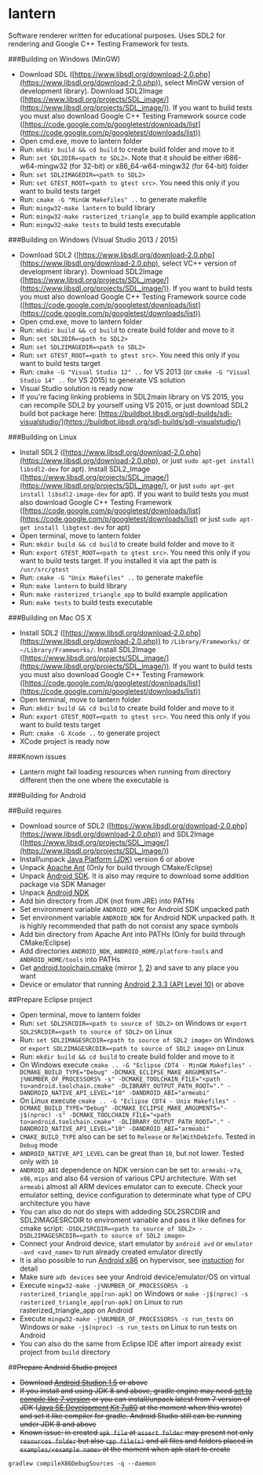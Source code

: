 lantern
=======

Software renderer written for educational purposes. Uses SDL2 for rendering and Google C++ Testing Framework for tests.

###Building on Windows (MinGW)
* Download SDL ([https://www.libsdl.org/download-2.0.php](https://www.libsdl.org/download-2.0.php)), select MinGW version of development library). Download SDL2Image ([https://www.libsdl.org/projects/SDL_image/](https://www.libsdl.org/projects/SDL_image/)). If you want to build tests you must also download Google C++ Testing Framework source code ([https://code.google.com/p/googletest/downloads/list](https://code.google.com/p/googletest/downloads/list))
* Open cmd.exe, move to lantern folder
* Run: ```mkdir build && cd build``` to create build folder and move to it
* Run: ```set SDL2DIR=<path to SDL2>```. Note that it should be either i686-w64-mingw32 (for 32-bit) or x86_64-w64-mingw32 (for 64-bit) folder
* Run: ```set SDL2IMAGEDIR=<path to SDL2>```
* Run: ```set GTEST_ROOT=<path to gtest src>```. You need this only if you want to build tests target
* Run: ```cmake -G "MinGW Makefiles" ..``` to generate makefile
* Run: ```mingw32-make lantern``` to build library
* Run: ```mingw32-make rasterized_triangle_app``` to build example application
* Run: ```mingw32-make tests``` to build tests executable

###Building on Windows (Visual Studio 2013 / 2015)
* Download SDL2 ([https://www.libsdl.org/download-2.0.php](https://www.libsdl.org/download-2.0.php), select VC++ version of development library). Download SDL2Image ([https://www.libsdl.org/projects/SDL_image/](https://www.libsdl.org/projects/SDL_image/)). If you want to build tests you must also download Google C++ Testing Framework source code ([https://code.google.com/p/googletest/downloads/list](https://code.google.com/p/googletest/downloads/list))
* Open cmd.exe, move to lantern folder
* Run: ```mkdir build && cd build``` to create build folder and move to it
* Run: ```set SDL2DIR=<path to SDL2>```
* Run: ```set SDL2IMAGEDIR=<path to SDL2>```
* Run: ```set GTEST_ROOT=<path to gtest src>```. You need this only if you want to build tests target
* Run: ```cmake -G "Visual Studio 12" ..``` for VS 2013 (or ```cmake -G "Visual Studio 14" ..``` for VS 2015) to generate VS solution
* Visual Studio solution is ready now
* If you're facing linking problems in SDL2main library on VS 2015, you can recompile SDL2 by yourself using VS 2015, or just download SDL2 build bot package here: [https://buildbot.libsdl.org/sdl-builds/sdl-visualstudio/](https://buildbot.libsdl.org/sdl-builds/sdl-visualstudio/)

###Building on Linux
* Install SDL2 ([https://www.libsdl.org/download-2.0.php](https://www.libsdl.org/download-2.0.php), or just ```sudo apt-get install libsdl2-dev``` for apt). Install SDL2_Image  ([https://www.libsdl.org/projects/SDL_image/](https://www.libsdl.org/projects/SDL_image/), or just ```sudo apt-get install libsdl2-image-dev``` for apt). If you want to build tests you must also download Google C++ Testing Framework ([https://code.google.com/p/googletest/downloads/list](https://code.google.com/p/googletest/downloads/list) or just ```sudo apt-get install libgtest-dev``` for apt)
* Open terminal, move to lantern folder
* Run: ```mkdir build && cd build``` to create build folder and move to it
* Run: ```export GTEST_ROOT=<path to gtest src>```. You need this only if you want to build tests target. If you installed it via apt the path is ```/usr/src/gtest```
* Run: ```cmake -G "Unix Makefiles" ..``` to generate makefile
* Run: ```make lantern``` to build library
* Run: ```make rasterized_triangle_app``` to build example application
* Run: ```make tests``` to build tests executable

###Building on Mac OS X
* Install SDL2 ([https://www.libsdl.org/download-2.0.php](https://www.libsdl.org/download-2.0.php)) to ```/Library/Frameworks/``` or ```~/Library/Frameworks/```. Install SDL2Image ([https://www.libsdl.org/projects/SDL_image/](https://www.libsdl.org/projects/SDL_image/)). If you want to build tests you must also download Google C++ Testing Framework ([https://code.google.com/p/googletest/downloads/list](https://code.google.com/p/googletest/downloads/list))
* Open terminal, move to lantern folder
* Run: ```mkdir build && cd build``` to create build folder and move to it
* Run: ```export GTEST_ROOT=<path to gtest src>```. You need this only if you want to build tests target
* Run: ```cmake -G Xcode ..``` to generate project
* XCode project is ready now

###Known issues
* Lantern might fail loading resources when running from directory different then the one where the executable is


###Building for Android

##Build requires
* Download source of SDL2 ([https://www.libsdl.org/download-2.0.php](https://www.libsdl.org/download-2.0.php)) and SDL2Image ([https://www.libsdl.org/projects/SDL_image/](https://www.libsdl.org/projects/SDL_image/))
* Install\unpack [Java Platform (JDK)](http://www.oracle.com/technetwork/java/javase/downloads/index.html) version 6 or above
* Unpack [Apache Ant](http://ant.apache.org/bindownload.cgi) (Only for build through CMake/Eclipse)
* Unpack [Android SDK](http://developer.android.com/sdk/index.html). It is also may require to download some addition package via SDK Manager
* Unpack [Android NDK](http://developer.android.com/tools/sdk/ndk/index.html)
* Add bin directory from JDK (not from JRE) into PATHs
* Set environment variable ```ANDROID_HOME``` for Android SDK unpacked path
* Set environment variable ```ANDROID_NDK``` for Android NDK unpacked path. It is highly recommended that path do not consist any space symbols
* Add bin directory from Apache Ant into PATHs (Only for build through CMake/Eclipse)
* Add directories ```ANDROID_NDK```, ```ANDROID_HOME/platform-tools``` and ```ANDROID_HOME/tools``` into PATHs
* Get [android.toolchain.cmake](https://github.com/taka-no-me/android-cmake/blob/master/android.toolchain.cmake) (mirror [1](https://code.google.com/p/android-cmake/source/browse/toolchain/android.toolchain.cmake), [2](http://code.opencv.org/projects/opencv/repository/revisions/master/changes/platforms/android/android.toolchain.cmake)) and save to any place you want
* Device or emulator that running [Android 2.3.3 (API Level 10)](https://developer.android.com/guide/topics/manifest/uses-sdk-element.html#ApiLevels) or above

##Prepare Eclipse project
* Open terminal, move to lantern folder
* Run: ```set SDL2SRCDIR=<path to source of SDL2>``` on Windows or ```export SDL2SRCDIR=<path to source of SDL2>``` on Linux
* Run: ```set SDL2IMAGESRCDIR=<path to source of SDL2 image>``` on Windows or ```export SDL2IMAGESRCDIR=<path to source of SDL2 image>``` on Linux
* Run: ```mkdir build && cd build``` to create build folder and move to it
* On Windows execute ```cmake .. -G "Eclipse CDT4 - MinGW Makefiles" -DCMAKE_BUILD_TYPE="Debug" -DCMAKE_ECLIPSE_MAKE_ARGUMENTS="-j%NUMBER_OF_PROCESSORS% -s" -DCMAKE_TOOLCHAIN_FILE="<path to>android.toolchain.cmake" -DLIBRARY_OUTPUT_PATH_ROOT="." -DANDROID_NATIVE_API_LEVEL="10" -DANDROID_ABI="armeabi"```
* On Linux execute ```cmake .. -G "Eclipse CDT4 - Unix Makefiles" -DCMAKE_BUILD_TYPE="Debug" -DCMAKE_ECLIPSE_MAKE_ARGUMENTS="-j$(nproc) -s" -DCMAKE_TOOLCHAIN_FILE="<path to>android.toolchain.cmake" -DLIBRARY_OUTPUT_PATH_ROOT="." -DANDROID_NATIVE_API_LEVEL="10" -DANDROID_ABI="armeabi"```
* ```CMAKE_BUILD_TYPE``` also can be set to ```Release``` or ```RelWithDebInfo```. Tested in ```Debug``` mode
* ```ANDROID_NATIVE_API_LEVEL``` can be great than ```10```, but not lower. Tested only with ```10```
* ```ANDROID_ABI``` dependence on NDK version can be set to: ```armeabi-v7a```, ```x86```, ```mips``` and also 64 version of various CPU architecture. With set ```armeabi``` almost all ARM devices emulator can to execute. Check your emulator setting, device configuration to determinate what type of CPU architecture you have
* You can also do not do steps with addeding SDL2SRCDIR and SDL2IMAGESRCDIR to enviroment variable and pass it like defines for cmake script: ```-DSDL2SRCDIR=<path to source of SDL2> -DSDL2IMAGESRCDIR=<path to source of SDL2 image>```
* Connect your Android device, start emulator by ```android avd``` or ```emulator -avd <avd_name>``` to run already created emulator directly
* It is also possible to run [Android x86](http://www.android-x86.org/download) on hypervisor, see [instuction](http://www.android-x86.org/documents/debug-howto) for detail
* Make sure ```adb devices``` see your Android device/emulator/OS on virtual
* Execute ```mingw32-make -j%NUMBER_OF_PROCESSORS% -s rasterized_triangle_app[run-apk]``` on Windows or ```make -j$(nproc) -s rasterized_triangle_app[run-apk]``` on Linux to run rasterized_triangle_app on Android
* Execute ```mingw32-make -j%NUMBER_OF_PROCESSORS% -s run_tests``` on Windows or ```make -j$(nproc) -s run_tests``` on Linux to run tests on Android
* You can also do the same from Eclipse IDE after import already exist project from ```build``` directory

##~~Prepare Android Studio project~~
* ~~Download [Android Studion 1.5](http://tools.android.com/download/studio/builds/1-5-preview-1) or above~~
* ~~If you install and using JDK 8 and above, gradle engine may need [set to compile like 7 version](http://tools.android.com/tech-docs/new-build-system/user-guide#TOC-Using-sourceCompatibility-1.7) or you can install/unpack latest from 7 version of JDK ([Java SE Development Kit 7u80](http://www.oracle.com/technetwork/java/javase/downloads/jdk7-downloads-1880260.html) at the moment when this wrote) and set it like compiler for gradle. Android Studio still can be running under JDK 8 and above~~
* ~~Known issue: in created ```apk file``` at ```assert folder``` may present not only ```resources folder``` but also ```cpp file(s)``` and all files and folders placed in ```examples/<example name>``` at the moment when apk start to create~~

```gradlew compileX86DebugSources -q --daemon```
